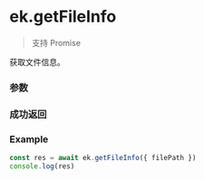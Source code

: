 # ek.getFileInfo

> <Icon type="success" /> 支持 Promise

获取文件信息。

### 参数

<Props :data="props" options />

### 成功返回

<Results :data="results" />

### Example

```ts
const res = await ek.getFileInfo({ filePath })
console.log(res)
```

<script setup>
const props = [
    {
        name: "filePath", 
        type: "string",
        default: "",
        required: true, 
        desc: "本地文件路径 (本地路径)"
    },
    {
        name: "digestAlgorithm", 
        type: "string",
        default: "md5",
        required: false, 
        desc: "计算文件摘要的算法",
        values: [
          { value: "md5", desc:"md5 算法" },
          { value: "sha1", desc:"sha1 算法" },
        ]
    }
]

const results = [
  {
    name: 'size',
    type: 'number',
    desc: "文件大小，单位 B"
  },
  {
    name: 'digest',
    type: 'string',
    desc: "按照传入的 digestAlgorithm 计算得出的的文件摘要"
  }
]

</script>
